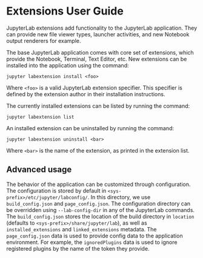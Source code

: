 # Extensions User Guide

JupyterLab extensions add functionality to the JupyterLab application.
They can provide new file viewer types, launcher activities, and new Notebook
output renderers for example.

The base JupyterLab application comes with core set of extensions, which 
provide the Notebook, Terminal, Text Editor, etc.  New extensions can be 
installed into the application using the command:

```
jupyter labextension install <foo>
```

Where `<foo>` is a valid JupyterLab extension specifier.  This specifier
is defined by the extension author in their installation instructions.

The currently installed extensions can be listed by running the command:

```
jupyter labextension list
```

An installed extension can be uninstalled by running the command:

```
jupyter labextension uninstall <bar>
```

Where `<bar>` is the name of the extension, as printed in the extension
list.


## Advanced usage
The behavior of the application can be customized through configuration.
The configuration is stored by default in `<sys-prefix>/etc/jupyter/labconfig/`.
In this directory, we use `build_config.json` and `page_config.json`.
The configuration directory can be overridden using `--lab-config-dir` in
any of the JupyterLab commands.
The `build_config.json` stores the location of the build directory in
`location` (defaults to `<sys-prefix>/share/jupyter/lab`), as well
as `installed_extensions` and `linked_extensions` metadata.
The `page_config.json` data is used to provide config data to the application
environment.  For example, the `ignoredPlugins` data is used to ignore registered plugins by the name of the token they provide.
